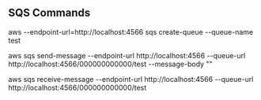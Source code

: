 ## SQS Commands 
aws --endpoint-url=http://localhost:4566 sqs create-queue --queue-name test

aws sqs send-message --endpoint-url http://localhost:4566 --queue-url http://localhost:4566/000000000000/test --message-body ""

aws sqs receive-message --endpoint-url http://localhost:4566 --queue-url http://localhost:4566/000000000000/test
